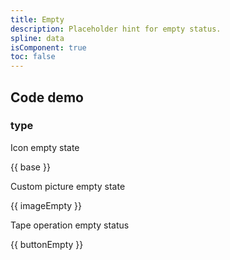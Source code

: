 ```yaml
---
title: Empty
description: Placeholder hint for empty status.
spline: data
isComponent: true
toc: false
---
```


## Code demo

### type

Icon empty state

{{ base }}

Custom picture empty state

{{ imageEmpty }}

Tape operation empty status

{{ buttonEmpty }}
